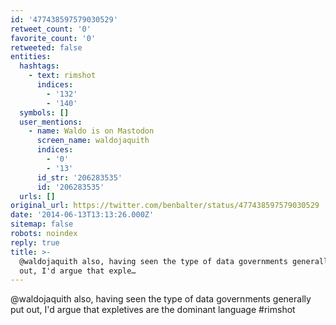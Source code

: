 ```yaml
---
id: '477438597579030529'
retweet_count: '0'
favorite_count: '0'
retweeted: false
entities:
  hashtags:
    - text: rimshot
      indices:
        - '132'
        - '140'
  symbols: []
  user_mentions:
    - name: Waldo is on Mastodon
      screen_name: waldojaquith
      indices:
        - '0'
        - '13'
      id_str: '206283535'
      id: '206283535'
  urls: []
original_url: https://twitter.com/benbalter/status/477438597579030529
date: '2014-06-13T13:13:26.000Z'
sitemap: false
robots: noindex
reply: true
title: >-
  @waldojaquith also, having seen the type of data governments generally put
  out, I'd argue that exple…
---
```


@waldojaquith also, having seen the type of data governments generally put out, I'd argue that expletives are the dominant language #rimshot